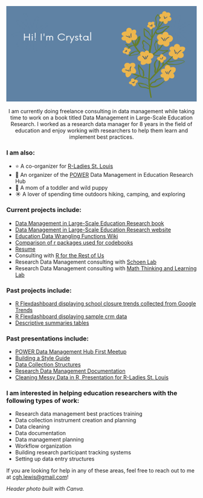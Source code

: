 <img src='header.png' alt="banner"></img>

<p align="center">
I am currently doing freelance consulting in data management while taking time to work on a book titled Data Management in Large-Scale Education Research. I worked as a research data manager for 8 years in the field of education and enjoy working with researchers to help them learn and implement best practices. 
</p>
  
### I am also:
- ⭐ A co-organizer for [R-Ladies St. Louis](https://www.meetup.com/rladies-st-louis/)  
- 🌟 An organizer of the [POWER](https://www.womeninedresearch.com/) Data Management in Education Research Hub
- 💛 A mom of a toddler and wild puppy
- ☀️ A lover of spending time outdoors hiking, camping, and exploring

### Current projects include:
- [Data Management in Large-Scale Education Research book](https://docs.google.com/document/d/1qsFxOZ61EXjbLQe0ug0hip84ZwHBMjSk4zUA7ueXRhg/edit)
- [Data Management in Large-Scale Education Research website](https://cghlewis.github.io/mpsi-data-training/)
- [Education Data Wrangling Functions Wiki](https://github.com/Cghlewis/data-wrangling-functions/wiki)
- [Comparison of r packages used for codebooks](https://github.com/Cghlewis/codebook-pkg-comparison)
- [Resume](https://cghlewis.github.io/resume/)
- Consulting with [R for the Rest of Us](https://rfortherestofus.com/about/)  
- Research Data Management consulting with [Schoen Lab](https://www.schoenresearch.com/)
- Research Data Management consulting with [Math Thinking and Learning Lab](http://www.mtllabfsu.com/)

### Past projects include:
- [R Flexdashboard displaying school closure trends collected from Google Trends](https://gtrends-school.streamlinedatascience.io/)
- [R Flexdashboard displaying sample crm data](https://github.com/Cghlewis/crm_example)
- [Descriptive summaries tables](https://github.com/Cghlewis/descriptive-summary-tables)

### Past presentations include:
- [POWER Data Management Hub First Meetup](https://cghlewis.github.io/power_datamgmt_jan_2022/)
- [Building a Style Guide](https://cghlewis.github.io/mpsi-training3/#1)
- [Data Collection Structures](https://cghlewis.github.io/mpsi-training2/#1)
- [Research Data Management Documentation](https://cghlewis.github.io/mpsi-training1/)
- [Cleaning Messy Data in R, Presentation for R-Ladies St. Louis](https://github.com/Cghlewis/R-Ladies-STL-Cleaning-Data-R)

### I am interested in helping education researchers with the following types of work:

- Research data management best practices training
- Data collection instrument creation and planning
- Data cleaning
- Data documentation
- Data management planning
- Workflow organization
- Building research participant tracking systems
- Setting up data entry structures

If you are looking for help in any of these areas, feel free to reach out to me at cgh.lewis@gmail.com!

*Header photo built with Canva.*
